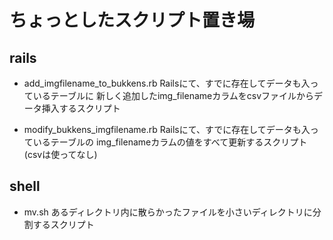 # ちょっとしたスクリプト置き場
## rails
- add_imgfilename_to_bukkens.rb
Railsにて、すでに存在してデータも入っているテーブルに
新しく追加したimg_filenameカラムをcsvファイルからデータ挿入するスクリプト

- modify_bukkens_imgfilename.rb
Railsにて、すでに存在してデータも入っているテーブルの
img_filenameカラムの値をすべて更新するスクリプト(csvは使ってなし)

## shell
- mv.sh
あるディレクトリ内に散らかったファイルを小さいディレクトリに分割するスクリプト